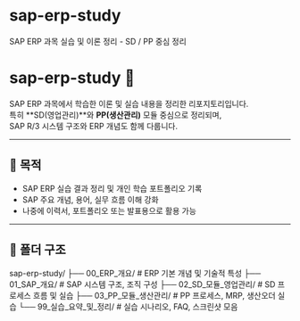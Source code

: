 # sap-erp-study
SAP ERP 과목 실습 및 이론 정리 - SD / PP 중심 정리

# sap-erp-study 📘  
SAP ERP 과목에서 학습한 이론 및 실습 내용을 정리한 리포지토리입니다.  
특히 **SD(영업관리)**와 **PP(생산관리)** 모듈 중심으로 정리되며,  
SAP R/3 시스템 구조와 ERP 개념도 함께 다룹니다.

---

## 📌 목적
- SAP ERP 실습 결과 정리 및 개인 학습 포트폴리오 기록
- SAP 주요 개념, 용어, 실무 흐름 이해 강화
- 나중에 이력서, 포트폴리오 또는 발표용으로 활용 가능

---

## 📂 폴더 구조
sap-erp-study/
├── 00_ERP_개요/ # ERP 기본 개념 및 기술적 특성
├── 01_SAP_개요/ # SAP 시스템 구조, 조직 구성
├── 02_SD_모듈_영업관리/ # SD 프로세스 흐름 및 실습
├── 03_PP_모듈_생산관리/ # PP 프로세스, MRP, 생산오더 실습
└── 99_실습_요약_및_정리/ # 실습 시나리오, FAQ, 스크린샷 모음




